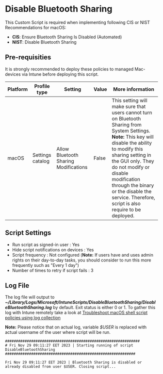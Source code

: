 # Disable Bluetooth Sharing
This Custom Script is required when implementing following CIS or NIST Recommendations for macOS: 
- **CIS**: Ensure Bluetooth Sharing Is Disabled (Automated)
- **NIST**: Disable Bluetooth Sharing

## Pre-requisities
It is strongly recommended to deploy these policies to managed Mac-devices via Intune before deploying this script.

| Platform | Profile type | Setting | Value | More information |
| -------- | ------- | -------- | ------- | ------- |
| macOS | Settings catalog | Allow Bluetooth Sharing Modifications | False | This setting will make sure that users cannot turn on Bluetooth Sharing from System Settings. **Note:** This key will disable the ability to modify this sharing setting in the GUI only. They do not modify or disable modification through the binary or the disable the service. Therefore, script is also require to be deployed. |

## Script Settings
- Run script as signed-in user : Yes
- Hide script notifications on devices : Yes
- Script frequency : Not configured (**Note:** If users have and uses admin rights on their day-to-day tasks, you should consider to run this more frequently such as "Every 1 day")
- Number of times to retry if script fails : 3

## Log File
The log file will output to ***~/Library/Logs/Microsoft/IntuneScripts/DisableBluetoothSharing/DisableBluetoothSharing.log*** by default. Exit status is either 0 or 1. To gather this log with Intune remotely take a look at  [Troubleshoot macOS shell script policies using log collection](https://docs.microsoft.com/en-us/mem/intune/apps/macos-shell-scripts#troubleshoot-macos-shell-script-policies-using-log-collection)
 
**Note:** Please notice that on actual log, variable *$USER* is replaced with actual username of the user where script will be run.
 
```
##############################################################
# Fri Nov 29 09:11:27 EET 2023 | Starting running of script DisableBluetoothSharing
############################################################

Fri Nov 29 09:11:27 EET 2023 | Bluetooth Sharing is disabled or already disabled from user $USER. Closing script...
```
